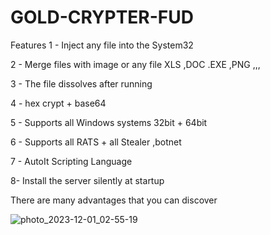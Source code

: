 # GOLD-CRYPTER-FUD
Features
1 - Inject any file into the System32
 
2 - Merge files with image or any file XLS ,DOC .EXE ,PNG ,,,

3 - The file dissolves after running

4 - hex crypt + base64

5 - Supports all Windows systems 32bit + 64bit

6 - Supports all RATS + all Stealer ,botnet

7 - AutoIt Scripting Language

8- Install the server silently at startup

There are many advantages that you can discover



![photo_2023-12-01_02-55-19](https://github.com/SilentkillertvDeveloper/GOLD-CRYPTER-FUD/assets/119045059/bb6cc52d-08ea-48c7-8035-e6328d6b16a3)
